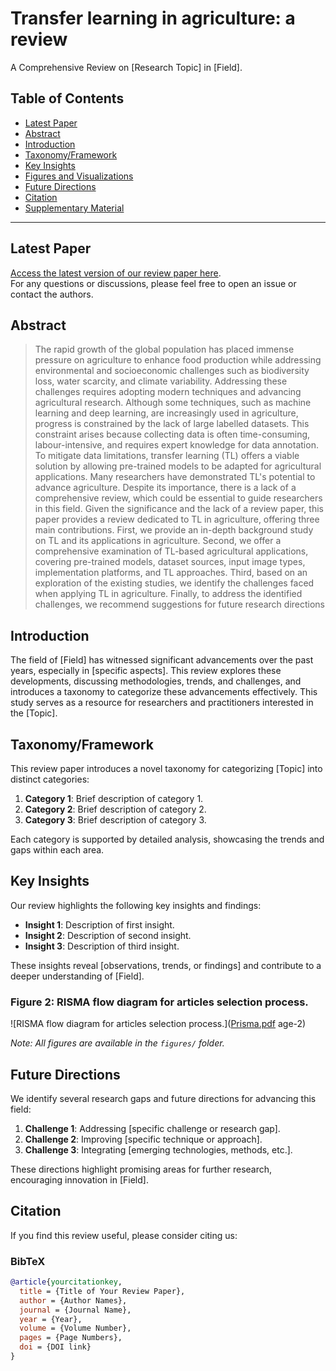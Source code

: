 # Transfer learning in agriculture: a review
A Comprehensive Review on [Research Topic] in [Field].

## Table of Contents
- [Latest Paper](#latest-paper)
- [Abstract](#abstract)
- [Introduction](#introduction)
- [Taxonomy/Framework](#taxonomyframework)
- [Key Insights](#key-insights)
- [Figures and Visualizations](#figures-and-visualizations)
- [Future Directions](#future-directions)
- [Citation](#citation)
- [Supplementary Material](#supplementary-material)

---

## Latest Paper
[Access the latest version of our review paper here](link-to-paper).  
For any questions or discussions, please feel free to open an issue or contact the authors.

## Abstract
> The rapid growth of the global population has placed immense pressure on agriculture to enhance food production while addressing environmental and socioeconomic challenges such as biodiversity loss, water scarcity, and climate variability. Addressing these challenges requires adopting modern techniques and advancing agricultural research. Although some techniques, such as machine learning and deep learning, are increasingly used in agriculture, progress is constrained by the lack of large labelled datasets. This constraint arises because collecting data is often time-consuming, labour-intensive, and requires expert knowledge for data annotation. To mitigate data limitations, transfer learning (TL) offers a viable solution by allowing pre-trained models to be adapted for agricultural applications. Many researchers have demonstrated TL's potential to advance agriculture. Despite its importance, there is a lack of a comprehensive review, which could be essential to guide researchers in this field. Given the significance and the lack of a review paper, this paper provides a review dedicated to TL in agriculture, offering three main contributions. First, we provide an in-depth background study on TL and its applications in agriculture. Second, we offer a comprehensive examination of TL-based agricultural applications, covering pre-trained models, dataset sources, input image types, implementation platforms, and TL approaches. Third, based on an exploration of the existing studies, we identify the challenges faced when applying TL in agriculture. Finally, to address the identified challenges, we recommend suggestions for future research directions

## Introduction
The field of [Field] has witnessed significant advancements over the past years, especially in [specific aspects]. This review explores these developments, discussing methodologies, trends, and challenges, and introduces a taxonomy to categorize these advancements effectively. This study serves as a resource for researchers and practitioners interested in the [Topic].

## Taxonomy/Framework
This review paper introduces a novel taxonomy for categorizing [Topic] into distinct categories:
1. **Category 1**: Brief description of category 1.
2. **Category 2**: Brief description of category 2.
3. **Category 3**: Brief description of category 3.

Each category is supported by detailed analysis, showcasing the trends and gaps within each area.

## Key Insights
Our review highlights the following key insights and findings:
- **Insight 1**: Description of first insight.
- **Insight 2**: Description of second insight.
- **Insight 3**: Description of third insight.

These insights reveal [observations, trends, or findings] and contribute to a deeper understanding of [Field].

### Figure 2: RISMA flow diagram for articles selection process. 
![RISMA flow diagram for articles selection process.]([Prisma.pdf](https://github.com/user-attachments/files/17708660/Prisma.pdf)
age-2)

*Note: All figures are available in the `figures/` folder.*

## Future Directions
We identify several research gaps and future directions for advancing this field:
1. **Challenge 1**: Addressing [specific challenge or research gap].
2. **Challenge 2**: Improving [specific technique or approach].
3. **Challenge 3**: Integrating [emerging technologies, methods, etc.].

These directions highlight promising areas for further research, encouraging innovation in [Field].

## Citation
If you find this review useful, please consider citing us:

### BibTeX
```bibtex
@article{yourcitationkey,
  title = {Title of Your Review Paper},
  author = {Author Names},
  journal = {Journal Name},
  year = {Year},
  volume = {Volume Number},
  pages = {Page Numbers},
  doi = {DOI link}
}
